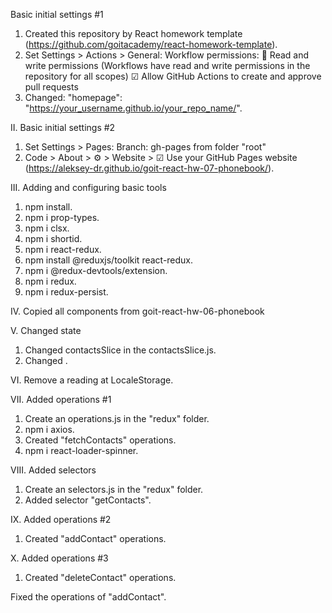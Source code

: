 Basic initial settings #1
1. Created this repository by React homework template (https://github.com/goitacademy/react-homework-template).
2. Set Settings > Actions > General:
   Workflow permissions:
   🔘 Read and write permissions (Workflows have read and write permissions in the repository for all scopes)
   ☑  Allow GitHub Actions to create and approve pull requests
3. Changed: "homepage": "https://your_username.github.io/your_repo_name/".

II. Basic initial settings #2
1. Set Settings > Pages:
   Branch: gh-pages from folder "root"
2. Code > About > ⚙ > Website > ☑ Use your GitHub Pages website
   (https://aleksey-dr.github.io/goit-react-hw-07-phonebook/).

III. Adding and configuring basic tools
1. npm install.
2. npm i prop-types.
3. npm i clsx.
4. npm i shortid.
5. npm i react-redux.
6. npm install @reduxjs/toolkit react-redux.
7. npm i @redux-devtools/extension.
8. npm i redux.
9. npm i redux-persist.

IV. Copied all components from goit-react-hw-06-phonebook

V. Changed state
1. Changed contactsSlice in the contactsSlice.js.
2. Changed <ContactList>.

VI. Remove a reading at LocaleStorage.

VII. Added operations #1
1. Create an operations.js in the "redux" folder.
2. npm i axios.
3. Created "fetchContacts" operations.
4. npm i react-loader-spinner.

VIII. Added selectors
1. Create an selectors.js in the "redux" folder.
2. Added selector "getContacts".

IX. Added operations #2
1. Created "addContact" operations.

X. Added operations #3
1. Created "deleteContact" operations.

Fixed the operations of "addContact".